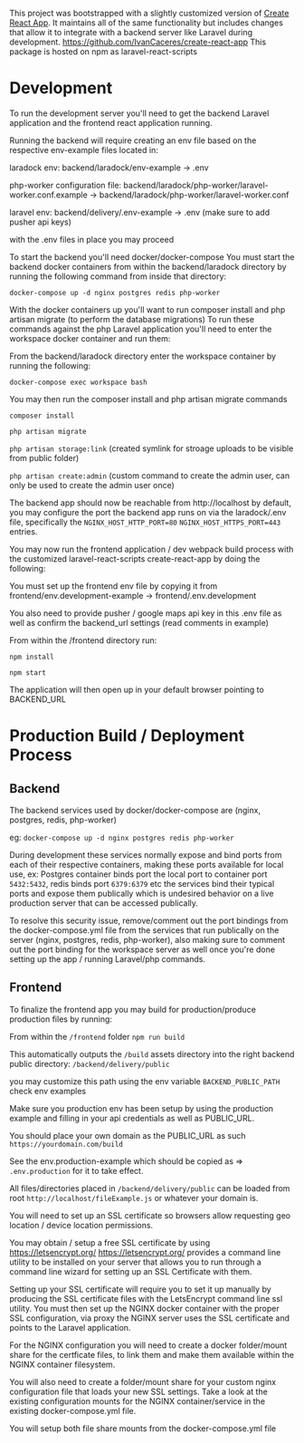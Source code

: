 This project was bootstrapped with a slightly customized version of [Create React App](https://github.com/facebook/create-react-app).
It maintains all of the same functionality but includes changes that allow it to integrate with a backend server like Laravel during development. https://github.com/IvanCaceres/create-react-app This package is hosted on npm as laravel-react-scripts

# Development

To run the development server you'll need to get the backend Laravel application and the frontend react application running.

Running the backend will require creating an env file based on the respective env-example files located in:


laradock env: backend/laradock/env-example -> .env

php-worker configuration file: backend/laradock/php-worker/laravel-worker.conf.example -> backend/laradock/php-worker/laravel-worker.conf

laravel env: backend/delivery/.env-example -> .env (make sure to add pusher api keys)




with the .env files in place you may proceed

To start the backend you'll need docker/docker-compose
You must start the backend docker containers from within the backend/laradock directory by running the following command from inside that directory:

`docker-compose up -d nginx postgres redis php-worker`

With the docker containers up you'll want to run composer install and php artisan migrate (to perform the database migrations)
To run these commands against the php Laravel application you'll need to enter the workspace docker container and run them:

From the backend/laradock directory enter the workspace container by running the following:

`docker-compose exec workspace bash`

You may then run the composer install and php artisan migrate commands


`composer install`


`php artisan migrate`


`php artisan storage:link` (created symlink for stroage uploads to be visible from public folder)

`php artisan create:admin` (custom command to create the admin user, can only be used to create the admin user once)


The backend app should now be reachable from http://localhost by default, you may configure the port the backend app runs on via the laradock/.env file, specifically the `NGINX_HOST_HTTP_PORT=80` `NGINX_HOST_HTTPS_PORT=443` entries.


You may now run the frontend application / dev webpack build process with the customized laravel-react-scripts create-react-app by doing the following:

You must set up the frontend env file by copying it from frontend/env.development-example -> frontend/.env.development

You also need to provide pusher / google maps api key in this .env file as well as confirm the backend_url settings (read comments in example)

From within the /frontend directory run:

`npm install`

`npm start`

The application will then open up in your default browser pointing to BACKEND_URL


# Production Build / Deployment Process
## Backend
The backend services used by docker/docker-compose are (nginx, postgres, redis, php-worker)


eg: `docker-compose up -d nginx postgres redis php-worker`



During development these services normally expose and bind ports from each of their respective containers, making these ports available for local use, ex: Postgres container binds port the local port to container port `5432:5432`, redis binds port `6379:6379` etc the services bind their typical ports and expose them publically which is undesired behavior on a live production server that can be accessed publically.



To resolve this security issue, remove/comment out the port bindings from the docker-compose.yml file from the services that run publically on the server (nginx, postgres, redis, php-worker), also making sure to comment out the port binding for the workspace server as well once you're done setting up the app / running Laravel/php commands.

## Frontend

To finalize the frontend app you may build for production/produce production files by running:

From within the `/frontend` folder `npm run build`

This automatically outputs the `/build` assets directory into the right backend public directory:
`/backend/delivery/public`

you may customize this path using the env variable `BACKEND_PUBLIC_PATH` check env examples

Make sure you production env has been setup by using the production example and filling in your api credentials as well as PUBLIC_URL.

You should place your own domain as the PUBLIC_URL as such `https://yourdomain.com/build`

See the env.production-example which should be copied as => `.env.production` for it to take effect.

All files/directories placed in `/backend/delivery/public` can be loaded from root `http://localhost/fileExample.js` or whatever your domain is.

You will need to set up an SSL certificate so browsers allow requesting geo location / device location permissions.

You may obtain / setup a free SSL certificate by using https://letsencrypt.org/
https://letsencrypt.org/ provides a command line utility to be installed on your server that allows you to run through a command line wizard for setting up an SSL Certificate with them.


Setting up your SSL certificate will require you to set it up manually by producing the SSL certificate files with the LetsEncrypt command line ssl utility. You must then set up the NGINX docker container with the proper SSL configuration, via proxy the NGINX server uses the SSL certificate and points to the Laravel application.


For the NGINX configuration you will need to create a docker folder/mount share for the certficate files, to link them and make them available within the NGINX container filesystem.

You will also need to create a folder/mount share for your custom nginx configuration file that loads your new SSL settings. Take a look at the existing configuration mounts for the NGINX container/service in the existing docker-compose.yml file.


You will setup both file share mounts from the docker-compose.yml file














